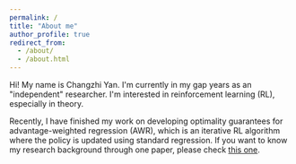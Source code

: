 ```yaml
---
permalink: /
title: "About me"
author_profile: true
redirect_from: 
  - /about/
  - /about.html
---
```


Hi! My name is Changzhi Yan. I'm currently in my gap years as an "independent" researcher. I'm interested in reinforcement learning (RL), especially in theory.

Recently, I have finished my work on developing optimality guarantees for advantage-weighted regression (AWR), which is an iterative RL algorithm where the policy is updated using standard regression. If you want to know my research background through one paper, please check [this one](https://github.com/ycz0512/czyan/blob/master/assets/AWR_Guarantees.pdf).
